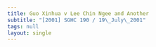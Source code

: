 ```yaml
---
title: Guo Xinhua v Lee Chin Ngee and Another
subtitle: "[2001] SGHC 190 / 19\_July\_2001"
tags: null
layout: single
---
```


